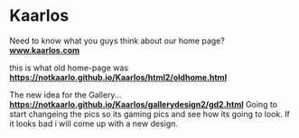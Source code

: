 # Kaarlos
Need to know what you guys think about our home page?
**www.kaarlos.com**

this is what old home-page was 
**https://notkaarlo.github.io/Kaarlos/html2/oldhome.html**

The new idea for the Gallery...
**https://notkaarlo.github.io/Kaarlos/gallerydesign2/gd2.html**
Going to start changeing the pics so its gaming pics and see how 
its going to look. If it looks bad i will come up with a new design.
